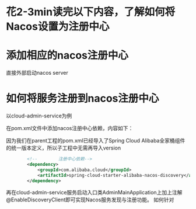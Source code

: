 # 花2-3min读完以下内容，了解如何将Nacos设置为注册中心

# 添加相应的nacos注册中心
直接外部启动nacos server

# 如何将服务注册到nacos注册中心
以cloud-admin-service为例

在pom.xml文件中添加nacos注册中心依赖，内容如下：

因为我们在parent工程的pom.xml已经导入了Spring Cloud Alibaba全家桶组件的统一版本定义，所以子工程中无需再导入version
```xml
        <!--        注册中心依赖-->
        <dependency>
            <groupId>com.alibaba.cloud</groupId>
            <artifactId>spring-cloud-starter-alibaba-nacos-discovery</artifactId>
        </dependency>
```
再在cloud-admin-service服务启动入口类AdminMainApplication上加上注解@EnableDiscoveryClient即可实现Nacos服务发现与注册功能。
如何针对